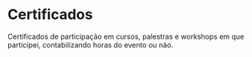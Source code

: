 # Certificados
Certificados de participação em cursos, palestras e workshops em que participei, contabilizando horas do evento ou não.
